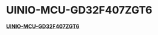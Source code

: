 # UINIO-MCU-GD32F407ZGT6

[**UINIO-MCU-GD32F407ZGT6**](https://github.com/uinika/UINIO-MCU-GD32F407ZGT6) 